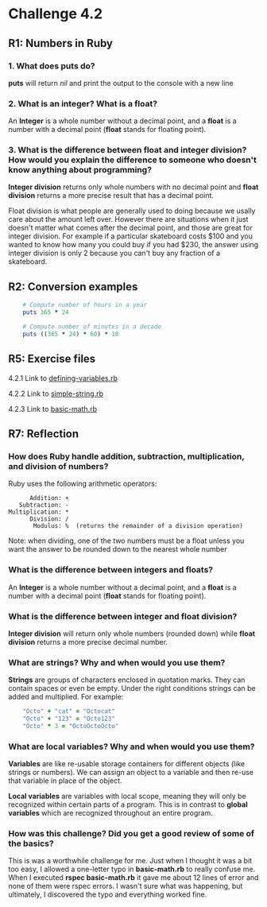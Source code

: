 # Challenge 4.2

## R1: Numbers in Ruby

### 1. What does puts do?

  **puts** will return *nil* and print the output to the console with a new line

### 2. What is an integer? What is a float?

  An **Integer** is a whole number without a decimal point, and a **float** is a number with  a decimal point (**float** stands for floating point).

### 3. What is the difference between float and integer division? How would you explain the difference to someone who doesn't know anything about programming?

  **Integer division** returns only whole numbers with no decimal point and **float division** returns a more precise result that has a decimal point.

  Float division is what people are generally used to doing because we usally care about the amount left over. However there are situations when it just doesn't matter what comes after the decimal point, and those are great for integer division. For example if a particular skateboard costs $100 and you wanted to know how many you could buy if you had $230, the answer using integer division is only 2 because you can't buy any fraction of a skateboard.


## R2: Conversion examples

```ruby
    # Compute number of hours in a year
    puts 365 * 24

    # Compute number of minutes in a decade
    puts ((365 * 24) * 60) * 10
```


## R5: Exercise files

  4.2.1 Link to [defining-variables.rb](defining-variables.rb)

  4.2.2 Link to [simple-string.rb](simple-string.rb)

  4.2.3 Link to [basic-math.rb](basic-math.rb)


## R7: Reflection

### How does Ruby handle addition, subtraction, multiplication, and division of numbers?

  Ruby uses the following arithmetic operators:

          Addition: +
       Subtraction: -
    Multiplication: *
          Division: /
           Modulus: %  (returns the remainder of a division operation)

  Note: when dividing, one of the two numbers must be a float unless you want the answer to be rounded down to the nearest whole number


### What is the difference between integers and floats?

  An **Integer** is a whole number without a decimal point, and a **float** is a number with a decimal point (**float** stands for floating point).


### What is the difference between integer and float division?

  **Integer division** will return only whole numbers (rounded down) while **float division** returns a more precise decimal number.


### What are strings? Why and when would you use them?

  **Strings** are groups of characters enclosed in quotation marks. They can contain spaces or even be empty. Under the right conditions strings can be added and multiplied. For example:

```ruby
    "Octo" + "cat" = "Octocat"
    "Octo" + "123" = "Octo123"
    "Octo" * 3 = "OctoOctoOcto"
```

### What are local variables? Why and when would you use them?

  **Variables** are like re-usable storage containers for different objects (like strings or numbers). We can assign an object to a variable and then re-use that variable in place of the object.

  **Local variables** are variables with local scope, meaning they will only be recognized within certain parts of a program. This is in contrast to **global variables** which are recognized throughout an entire program.


### How was this challenge? Did you get a good review of some of the basics?

  This is was a worthwhile challenge for me. Just when I thought it was a bit too easy, I allowed a one-letter typo in **basic-math.rb** to really confuse me. When I executed **rspec basic-math.rb** it gave me about 12 lines of error and none of them were rspec errors. I wasn't sure what was happening, but ultimately, I discovered the typo and everything worked fine.